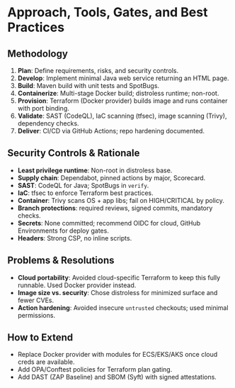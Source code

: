 # Approach, Tools, Gates, and Best Practices

## Methodology
1. **Plan**: Define requirements, risks, and security controls.
2. **Develop**: Implement minimal Java web service returning an HTML page.
3. **Build**: Maven build with unit tests and SpotBugs.
4. **Containerize**: Multi-stage Docker build; distroless runtime; non-root.
5. **Provision**: Terraform (Docker provider) builds image and runs container with port binding.
6. **Validate**: SAST (CodeQL), IaC scanning (tfsec), image scanning (Trivy), dependency checks.
7. **Deliver**: CI/CD via GitHub Actions; repo hardening documented.

## Security Controls & Rationale
- **Least privilege runtime**: Non-root in distroless base.
- **Supply chain**: Dependabot, pinned actions by major, Scorecard.
- **SAST**: CodeQL for Java; SpotBugs in `verify`.
- **IaC**: tfsec to enforce Terraform best practices.
- **Container**: Trivy scans OS + app libs; fail on HIGH/CRITICAL by policy.
- **Branch protections**: required reviews, signed commits, mandatory checks.
- **Secrets**: None committed; recommend OIDC for cloud, GitHub Environments for deploy gates.
- **Headers**: Strong CSP, no inline scripts.

## Problems & Resolutions
- **Cloud portability**: Avoided cloud-specific Terraform to keep this fully runnable. Used Docker provider instead.
- **Image size vs. security**: Chose distroless for minimized surface and fewer CVEs.
- **Action hardening**: Avoided insecure `untrusted` checkouts; used minimal permissions.

## How to Extend
- Replace Docker provider with modules for ECS/EKS/AKS once cloud creds are available.
- Add OPA/Conftest policies for Terraform plan gating.
- Add DAST (ZAP Baseline) and SBOM (Syft) with signed attestations.
